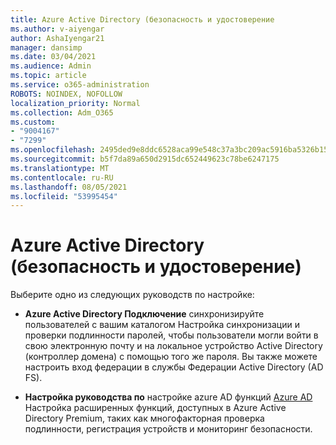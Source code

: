 ```yaml
---
title: Azure Active Directory (безопасность и удостоверение
ms.author: v-aiyengar
author: AshaIyengar21
manager: dansimp
ms.date: 03/04/2021
ms.audience: Admin
ms.topic: article
ms.service: o365-administration
ROBOTS: NOINDEX, NOFOLLOW
localization_priority: Normal
ms.collection: Adm_O365
ms.custom:
- "9004167"
- "7299"
ms.openlocfilehash: 2495ded9e8ddc6528aca99e548c37a3bc209ac5916ba5326b15c8ff4fab46ded
ms.sourcegitcommit: b5f7da89a650d2915dc652449623c78be6247175
ms.translationtype: MT
ms.contentlocale: ru-RU
ms.lasthandoff: 08/05/2021
ms.locfileid: "53995454"
---
```

# <a name="azure-active-directory-security-and-identity"></a>Azure Active Directory (безопасность и удостоверение)

Выберите одно из следующих руководств по настройке:

- **Azure Active Directory Подключение** [](https://go.microsoft.com/fwlink/?linkid=2071310) синхронизируйте пользователей с вашим каталогом Настройка синхронизации и проверки подлинности паролей, чтобы пользователи могли войти в свою электронную почту и на локальное устройство Active Directory (контроллер домена) с помощью того же пароля. Вы также можете настроить вход федерации в службы Федерации Active Directory (AD FS).

- **Настройка руководства по** настройке azure AD функций [Azure AD](https://go.microsoft.com/fwlink/?linkid=2134390) Настройка расширенных функций, доступных в Azure Active Directory Premium, таких как многофакторная проверка подлинности, регистрация устройств и мониторинг безопасности.
